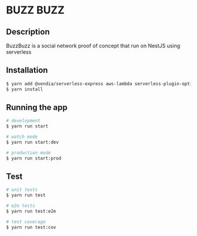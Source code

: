 # BUZZ BUZZ

## Description

BuzzBuzz is a social network proof of concept that run on NestJS using serverless

## Installation

```bash
$ yarn add @vendia/serverless-express aws-lambda serverless-plugin-optimize serverless-offline
$ yarn install
```

## Running the app

```bash
# development
$ yarn run start

# watch mode
$ yarn run start:dev

# production mode
$ yarn run start:prod
```

## Test

```bash
# unit tests
$ yarn run test

# e2e tests
$ yarn run test:e2e

# test coverage
$ yarn run test:cov
```
